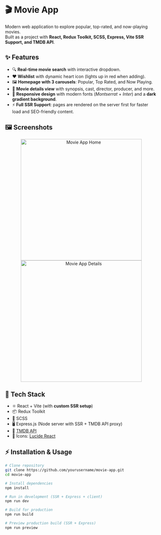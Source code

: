 # 🎬 Movie App

Modern web application to explore popular, top-rated, and now-playing movies.  
Built as a project with **React, Redux Toolkit, SCSS, Express, Vite SSR Support, and TMDB API**.

## ✨ Features

- 🔍 **Real-time movie search** with interactive dropdown.  
- ❤️ **Wishlist** with dynamic heart icon (lights up in red when adding).  
- 🖼️ **Homepage with 3 carousels**: Popular, Top Rated, and Now Playing.  
- 👤 **Movie details view** with synopsis, cast, director, producer, and more.  
- 🎨 **Responsive design** with modern fonts (*Montserrat* + *Inter*) and a **dark gradient background**.  
- ⚡ **Full SSR Support**: pages are rendered on the server first for faster load and SEO-friendly content.  

## 🖼️ Screenshots
<p align="center">
  <img src="./src/assets/Movie-App-Home.png" alt="Movie App Home" height="400" />
  <img src="./src/assets/Movie-App-details.png" alt="Movie App Details" height="400" />
</p>

## 🚀 Tech Stack

- ⚛️ React + Vite (with **custom SSR setup**)  
- 📦 Redux Toolkit  
- 🎨 SCSS  
- 🖥️ Express.js (Node server with SSR + TMDB API proxy)  
- 🎥 [TMDB API](https://www.themoviedb.org/documentation/api)  
- 🎨 Icons: [Lucide React](https://lucide.dev/)  

## ⚡ Installation & Usage

```bash
# Clone repository
git clone https://github.com/yourusername/movie-app.git
cd movie-app

# Install dependencies
npm install

# Run in development (SSR + Express + client)
npm run dev

# Build for production
npm run build

# Preview production build (SSR + Express)
npm run preview
